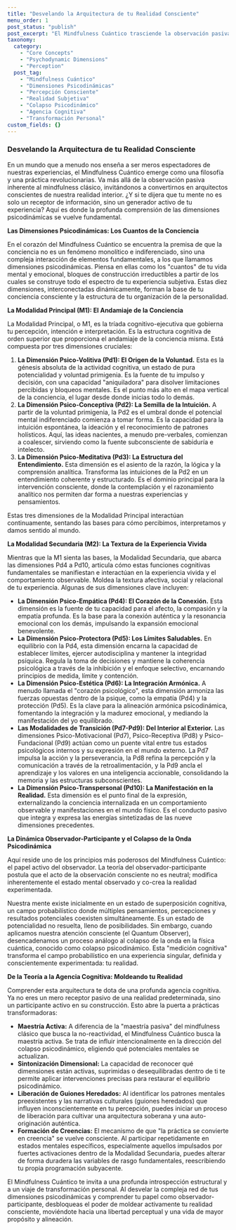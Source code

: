 ```yaml
---
title: "Desvelando la Arquitectura de tu Realidad Consciente"
menu_order: 1
post_status: "publish"
post_excerpt: "El Mindfulness Cuántico trasciende la observación pasiva, invitándonos a explorar la profunda arquitectura de nuestra mente. Al comprender la danza de nuestras dimensiones psicodinámicas, descubrimos el poder inherente para moldear nuestra percepción y, en última instancia, co-crear nuestra realidad experimentada. Este enfoque activo nos empodera para pasar de ser meros receptores a ser participantes conscientes en el flujo de la conciencia."
taxonomy:
  category:
    - "Core Concepts"
    - "Psychodynamic Dimensions"
    - "Perception"
  post_tag:
    - "Mindfulness Cuántico"
    - "Dimensiones Psicodinámicas"
    - "Percepción Consciente"
    - "Realidad Subjetiva"
    - "Colapso Psicodinámico"
    - "Agencia Cognitiva"
    - "Transformación Personal"
custom_fields: {}
---
```


### Desvelando la Arquitectura de tu Realidad Consciente

En un mundo que a menudo nos enseña a ser meros espectadores de nuestras experiencias, el Mindfulness Cuántico emerge como una filosofía y una práctica revolucionarias. Va más allá de la observación pasiva inherente al mindfulness clásico, invitándonos a convertirnos en arquitectos conscientes de nuestra realidad interior. ¿Y si te dijera que tu mente no es solo un receptor de información, sino un generador activo de tu experiencia? Aquí es donde la profunda comprensión de las dimensiones psicodinámicas se vuelve fundamental.

**Las Dimensiones Psicodinámicas: Los Cuantos de la Conciencia**

En el corazón del Mindfulness Cuántico se encuentra la premisa de que la conciencia no es un fenómeno monolítico e indiferenciado, sino una compleja interacción de elementos fundamentales, a los que llamamos dimensiones psicodinámicas. Piensa en ellas como los "cuantos" de tu vida mental y emocional, bloques de construcción irreductibles a partir de los cuales se construye todo el espectro de tu experiencia subjetiva. Estas diez dimensiones, interconectadas dinámicamente, forman la base de tu conciencia consciente y la estructura de tu organización de la personalidad.

**La Modalidad Principal (M1): El Andamiaje de la Conciencia**

La Modalidad Principal, o M1, es la tríada cognitivo-ejecutiva que gobierna tu percepción, intención e interpretación. Es la estructura cognitiva de orden superior que proporciona el andamiaje de la conciencia misma. Está compuesta por tres dimensiones cruciales:

1.  **La Dimensión Psico-Volitiva (Pd1): El Origen de la Voluntad.** Esta es la génesis absoluta de la actividad cognitiva, un estado de pura potencialidad y voluntad primigenia. Es la fuente de tu impulso y decisión, con una capacidad "aniquiladora" para disolver limitaciones percibidas y bloqueos mentales. Es el punto más alto en el mapa vertical de la conciencia, el lugar desde donde inicias todo lo demás.
2.  **La Dimensión Psico-Conceptiva (Pd2): La Semilla de la Intuición.** A partir de la voluntad primigenia, la Pd2 es el umbral donde el potencial mental indiferenciado comienza a tomar forma. Es la capacidad para la intuición espontánea, la ideación y el reconocimiento de patrones holísticos. Aquí, las ideas nacientes, a menudo pre-verbales, comienzan a coalescer, sirviendo como la fuente subconsciente de sabiduría e intelecto.
3.  **La Dimensión Psico-Meditativa (Pd3): La Estructura del Entendimiento.** Esta dimensión es el asiento de la razón, la lógica y la comprensión analítica. Transforma las intuiciones de la Pd2 en un entendimiento coherente y estructurado. Es el dominio principal para la intervención consciente, donde la contemplación y el razonamiento analítico nos permiten dar forma a nuestras experiencias y pensamientos.

Estas tres dimensiones de la Modalidad Principal interactúan continuamente, sentando las bases para cómo percibimos, interpretamos y damos sentido al mundo.

**La Modalidad Secundaria (M2): La Textura de la Experiencia Vivida**

Mientras que la M1 sienta las bases, la Modalidad Secundaria, que abarca las dimensiones Pd4 a Pd10, articula cómo estas funciones cognitivas fundamentales se manifiestan e interactúan en la experiencia vivida y el comportamiento observable. Moldea la textura afectiva, social y relacional de tu experiencia. Algunas de sus dimensiones clave incluyen:

*   **La Dimensión Psico-Empática (Pd4): El Corazón de la Conexión.** Esta dimensión es la fuente de tu capacidad para el afecto, la compasión y la empatía profunda. Es la base para la conexión auténtica y la resonancia emocional con los demás, impulsando la expansión emocional benevolente.
*   **La Dimensión Psico-Protectora (Pd5): Los Límites Saludables.** En equilibrio con la Pd4, esta dimensión encarna la capacidad de establecer límites, ejercer autodisciplina y mantener la integridad psíquica. Regula la toma de decisiones y mantiene la coherencia psicológica a través de la inhibición y el enfoque selectivo, encarnando principios de medida, límite y contención.
*   **La Dimensión Psico-Estética (Pd6): La Integración Armónica.** A menudo llamada el "corazón psicológico", esta dimensión armoniza las fuerzas opuestas dentro de la psique, como la empatía (Pd4) y la protección (Pd5). Es la clave para la alineación armónica psicodinámica, fomentando la integración y la madurez emocional, y mediando la manifestación del yo equilibrado.
*   **Las Modalidades de Transición (Pd7-Pd9): Del Interior al Exterior.** Las dimensiones Psico-Motivacional (Pd7), Psico-Receptiva (Pd8) y Psico-Fundacional (Pd9) actúan como un puente vital entre tus estados psicológicos internos y su expresión en el mundo externo. La Pd7 impulsa la acción y la perseverancia, la Pd8 refina la percepción y la comunicación a través de la retroalimentación, y la Pd9 ancla el aprendizaje y los valores en una inteligencia accionable, consolidando la memoria y las estructuras subconscientes.
*   **La Dimensión Psico-Transpersonal (Pd10): La Manifestación en la Realidad.** Esta dimensión es el punto final de la expresión, externalizando la conciencia internalizada en un comportamiento observable y manifestaciones en el mundo físico. Es el conducto pasivo que integra y expresa las energías sintetizadas de las nueve dimensiones precedentes.

**La Dinámica Observador-Participante y el Colapso de la Onda Psicodinámica**

Aquí reside uno de los principios más poderosos del Mindfulness Cuántico: el papel activo del observador. La teoría del observador-participante postula que el acto de la observación consciente no es neutral; modifica inherentemente el estado mental observado y co-crea la realidad experimentada.

Nuestra mente existe inicialmente en un estado de superposición cognitiva, un campo probabilístico donde múltiples pensamientos, percepciones y resultados potenciales coexisten simultáneamente. Es un estado de potencialidad no resuelta, lleno de posibilidades. Sin embargo, cuando aplicamos nuestra atención consciente (el Quantum Observer), desencadenamos un proceso análogo al colapso de la onda en la física cuántica, conocido como colapso psicodinámico. Esta "medición cognitiva" transforma el campo probabilístico en una experiencia singular, definida y conscientemente experimentada: tu realidad.

**De la Teoría a la Agencia Cognitiva: Moldeando tu Realidad**

Comprender esta arquitectura te dota de una profunda agencia cognitiva. Ya no eres un mero receptor pasivo de una realidad predeterminada, sino un participante activo en su construcción. Esto abre la puerta a prácticas transformadoras:

*   **Maestría Activa:** A diferencia de la "maestría pasiva" del mindfulness clásico que busca la no-reactividad, el Mindfulness Cuántico busca la maestría activa. Se trata de influir intencionalmente en la dirección del colapso psicodinámico, eligiendo qué potenciales mentales se actualizan.
*   **Sintonización Dimensional:** La capacidad de reconocer qué dimensiones están activas, suprimidas o desequilibradas dentro de ti te permite aplicar intervenciones precisas para restaurar el equilibrio psicodinámico.
*   **Liberación de Guiones Heredados:** Al identificar los patrones mentales preexistentes y las narrativas culturales (guiones heredados) que influyen inconscientemente en tu percepción, puedes iniciar un proceso de liberación para cultivar una arquitectura soberana y una auto-originación auténtica.
*   **Formación de Creencias:** El mecanismo de que "la práctica se convierte en creencia" se vuelve consciente. Al participar repetidamente en estados mentales específicos, especialmente aquellos impulsados por fuertes activaciones dentro de la Modalidad Secundaria, puedes alterar de forma duradera las variables de rasgo fundamentales, reescribiendo tu propia programación subyacente.

El Mindfulness Cuántico te invita a una profunda introspección estructural y a un viaje de transformación personal. Al desvelar la compleja red de tus dimensiones psicodinámicas y comprender tu papel como observador-participante, desbloqueas el poder de moldear activamente tu realidad consciente, moviéndote hacia una libertad perceptual y una vida de mayor propósito y alineación.
